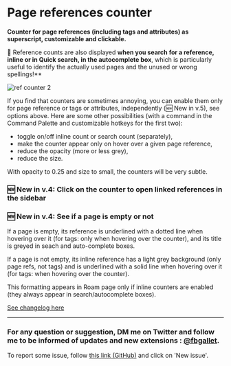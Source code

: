 # Page references counter

**Counter for page references (including tags and attributes) as superscript, customizable and clickable.**

🔎 Reference counts are also displayed **when you search for a reference, inline or in Quick search, in the autocomplete box**, which is particularly useful to identify the actually used pages and the unused or wrong spellings!\*\*

![ref counter 2](https://github.com/fbgallet/roam-extension-ref-count/assets/74436347/9942e40e-aa4d-4d98-af78-e3faf3f86777)

If you find that counters are sometimes annoying, you can enable them only for page reference or tags or attributes, independently (🆕 New in v.5), see options above. Here are some other possibilities (with a command in the Command Palette and customizable hotkeys for the first two):

- toggle on/off inline count or search count (separately),
- make the counter appear only on hover over a given page reference,
- reduce the opacity (more or less grey),
- reduce the size.

With opacity to 0.25 and size to small, the counters will be very subtle.

### 🆕 New in v.4: Click on the counter to open linked references in the sidebar

### 🆕 New in v.4: See if a page is empty or not

If a page is empty, its reference is underlined with a dotted line when hovering over it (for tags: only when hovering over the counter), and its title is greyed in seach and auto-complete boxes.

If a page is not empty, its inline reference has a light grey background (only page refs, not tags) and is underlined with a solid line when hovering over it (for tags: when hovering over the counter).

This formatting appears in Roam page only if inline counters are enabled (they always appear in search/autocomplete boxes).

[See changelog here](https://github.com/fbgallet/roam-extension-ref-count/blob/main/CHANGELOG.md)

---

### For any question or suggestion, DM me on **Twitter** and follow me to be informed of updates and new extensions : [@fbgallet](https://twitter.com/fbgallet).

To report some issue, follow [this link (GitHub)](https://github.com/fbgallet/roam-extension-ref-count/issues) and click on 'New issue'.
